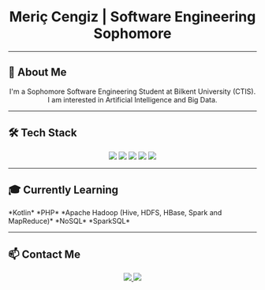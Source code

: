 <h1 align="center"> Meriç Cengiz | Software Engineering Sophomore </h1>

---

## 📌 About Me
<p align="center">I'm a Sophomore Software Engineering Student at Bilkent University (CTIS). I am interested in Artificial Intelligence and Big Data.
</p>

---

## 🛠 Tech Stack
<p align="center">
  <img src="https://img.shields.io/badge/Node.js-339933?style=for-the-badge&logo=node.js&logoColor=white"/>
  <img src="https://img.shields.io/badge/JavaScript-F7DF1E?style=for-the-badge&logo=javascript&logoColor=black"/>
  <img src="https://img.shields.io/badge/HTML5-E34F26?style=for-the-badge&logo=html5&logoColor=white"/>
  <img src="https://img.shields.io/badge/CSS3-1572B6?style=for-the-badge&logo=css3&logoColor=white"/>
  <img src="https://img.shields.io/badge/TailwindCSS-38B2AC?style=for-the-badge&logo=tailwind-css&logoColor=white"/>
</p>

---

## 🎓 Currently Learning
<p>
  <a>*Kotlin*</a>
  <a>*PHP*</a> 
  <a>*Apache Hadoop (Hive, HDFS, HBase, Spark and MapReduce)*</a>
  <a>*NoSQL*</a>
  <a>*SparkSQL*</a>
</p>

---

## 📫 Contact Me
<p align="center">
  <a href="[https://www.linkedin.com/in/meric-cengiz](https://www.linkedin.com/public-profile/settings?lipi=urn%3Ali%3Apage%3Ad_flagship3_profile_self_edit_contact-info%3BwAM2XmbQQgOEOvLHdhrNvA%3D%3D)" target="_blank">
    <img src="https://img.shields.io/badge/LinkedIn-0A66C2?style=for-the-badge&logo=linkedin&logoColor=white"/>
  </a>
  <a href="mailto:meric.cengiz@ug.bilkent.edu.tr">
    <img src="https://img.shields.io/badge/Gmail-D14836?style=for-the-badge&logo=gmail&logoColor=white"/>
  </a>
</p>
